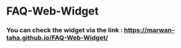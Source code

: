 # FAQ-Web-Widget

### You can check the widget via the link : https://marwan-taha.github.io/FAQ-Web-Widget/
